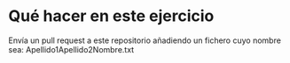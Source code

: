 Qué hacer en este ejercicio
===========================

Envía un pull request a este repositorio añadiendo un fichero cuyo nombre sea: Apellido1Apellido2Nombre.txt

